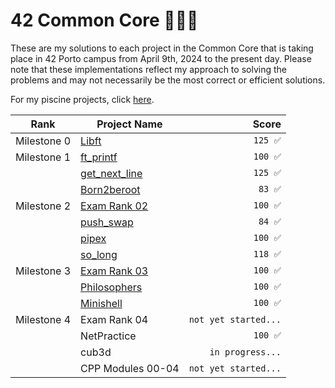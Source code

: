 # 42 Common Core 👨🏻‍💻

These are my solutions to each project in the Common Core that is taking place in 42 Porto campus from April 9th, 2024 to the present day. Please note that these implementations reflect my approach to solving the problems and may not necessarily be the most correct or efficient solutions.

For my piscine projects, click [here](https://github.com/podefteza/42-C-Piscine).

| Rank | Project Name             |  Score  |
| ---- |-------------------------|--------:|
| Milestone 0 |  [Libft](https://github.com/podefteza/libft)                   | `125 ✅`  |
| Milestone 1 | [ft_printf](https://github.com/podefteza/ft_printf)              |  `100 ✅`  |
|| [get_next_line](https://github.com/podefteza/get_next_line)           |  `125 ✅`  |
|| [Born2beroot](https://github.com/podefteza/Born2beRoot)           |  `83 ✅`  |
| Milestone 2| [Exam Rank 02](https://github.com/podefteza/exam-rank-02) | `100 ✅` |
|| [push_swap](https://github.com/podefteza/push_swap) |  `84 ✅`  |
|| [pipex](https://github.com/podefteza/pipex) | `100 ✅`  |
|| [so_long](https://github.com/podefteza/so_long) | `118 ✅` |
| Milestone 3 | [Exam Rank 03](https://github.com/podefteza/exam-rank-03) | `100 ✅` |
|| [Philosophers](https://github.com/podefteza/philo) | `100 ✅` |
|| [Minishell](https://github.com/podefteza/minishell) | `100 ✅` |
| Milestone 4 | Exam Rank 04 | `not yet started...` |
|| NetPractice | `100 ✅` |
|| cub3d | `in progress...` |
|| CPP Modules 00-04 | `not yet started...` |
